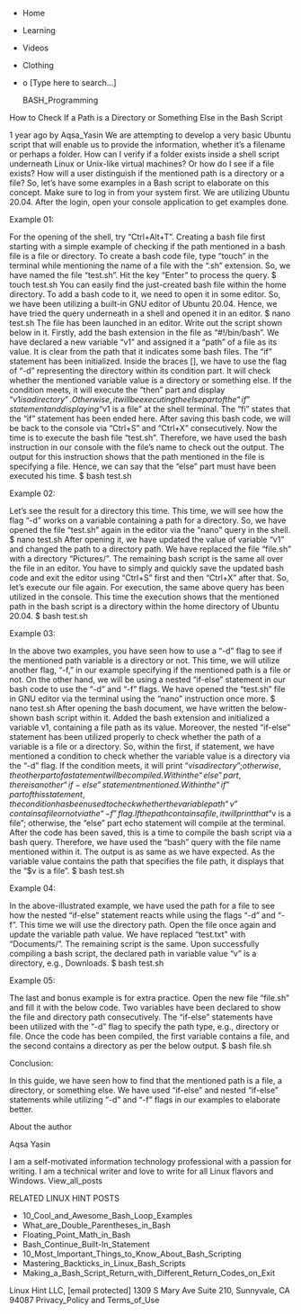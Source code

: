 





















































* Home
* Learning
* Videos
* Clothing
*
  o [Type here to search...]


   BASH_Programming


How to Check If a Path is a Directory or Something Else in the Bash Script

1 year ago
by Aqsa_Yasin
We are attempting to develop a very basic Ubuntu script that will enable us to
provide the information, whether it’s a filename or perhaps a folder. How can I
verify if a folder exists inside a shell script underneath Linux or Unix-like
virtual machines? Or how do I see if a file exists? How will a user distinguish
if the mentioned path is a directory or a file? So, let’s have some examples in
a Bash script to elaborate on this concept. Make sure to log in from your
system first. We are utilizing Ubuntu 20.04. After the login, open your console
application to get examples done.

Example 01:

For the opening of the shell, try “Ctrl+Alt+T”. Creating a bash file first
starting with a simple example of checking if the path mentioned in a bash file
is a file or directory. To create a bash code file, type “touch” in the
terminal while mentioning the name of a file with the “.sh” extension. So, we
have named the file “test.sh”. Hit the key “Enter” to process the query.
$ touch test.sh
You can easily find the just-created bash file within the home directory. To
add a bash code to it, we need to open it in some editor. So, we have been
utilizing a built-in GNU editor of Ubuntu 20.04. Hence, we have tried the query
underneath in a shell and opened it in an editor.
$ nano test.sh
The file has been launched in an editor. Write out the script shown below in
it. Firstly, add the bash extension in the file as “#!/bin/bash”. We have
declared a new variable “v1” and assigned it a “path” of a file as its value.
It is clear from the path that it indicates some bash files. The “if” statement
has been initialized. Inside the braces [], we have to use the flag of “-d”
representing the directory within its condition part. It will check whether the
mentioned variable value is a directory or something else. If the condition
meets, it will execute the “then” part and display “$v1 is a directory”.
Otherwise, it will be executing the else part of the “if” statement and
displaying “$v1 is a file” at the shell terminal. The “fi” states that the “if”
statement has been ended here. After saving this bash code, we will be back to
the console via “Ctrl+S” and “Ctrl+X” consecutively.
Now the time is to execute the bash file “test.sh”. Therefore, we have used the
bash instruction in our console with the file’s name to check out the output.
The output for this instruction shows that the path mentioned in the file is
specifying a file. Hence, we can say that the “else” part must have been
executed his time.
$ bash test.sh

Example 02:

Let’s see the result for a directory this time. This time, we will see how the
flag “-d” works on a variable containing a path for a directory. So, we have
opened the file “test.sh” again in the editor via the “nano” query in the
shell.
$ nano test.sh
After opening it, we have updated the value of variable “v1” and changed the
path to a directory path. We have replaced the file “file.sh” with a directory
“Pictures/”. The remaining bash script is the same all over the file in an
editor. You have to simply and quickly save the updated bash code and exit the
editor using “Ctrl+S” first and then “Ctrl+X” after that.
So, let’s execute our file again. For execution, the same above query has been
utilized in the console. This time the execution shows that the mentioned path
in the bash script is a directory within the home directory of Ubuntu 20.04.
$ bash test.sh

Example 03:

In the above two examples, you have seen how to use a “-d” flag to see if the
mentioned path variable is a directory or not. This time, we will utilize
another flag, “-f,” in our example specifying if the mentioned path is a file
or not. On the other hand, we will be using a nested “if-else” statement in our
bash code to use the “-d” and “-f” flags. We have opened the “test.sh” file in
GNU editor via the terminal using the “nano” instruction once more.
$ nano test.sh
After opening the bash document, we have written the below-shown bash script
within it. Added the bash extension and initialized a variable v1, containing a
file path as its value. Moreover, the nested “if-else” statement has been
utilized properly to check whether the path of a variable is a file or a
directory. So, within the first, if statement, we have mentioned a condition to
check whether the variable value is a directory via the “-d” flag. If the
condition meets, it will print “$v is a directory”; otherwise, the other part
of a statement will be compiled. Within the “else” part, there is another “if-
else” statement mentioned. Within the “if” part of this statement, the
condition has been used to check whether the variable path “v” contains a file
or not via the “-f” flag. If the path contains a file, it will print that “$v
is a file”; otherwise, the “else” part echo statement will compile at the
terminal.
After the code has been saved, this is a time to compile the bash script via a
bash query. Therefore, we have used the “bash” query with the file name
mentioned within it. The output is as same as we have expected. As the variable
value contains the path that specifies the file path, it displays that the “$v
is a file”.
$ bash test.sh

Example 04:

In the above-illustrated example, we have used the path for a file to see how
the nested “if-else” statement reacts while using the flags “-d” and “-f”. This
time we will use the directory path. Open the file once again and update the
variable path value. We have replaced “test.txt” with “Documents/”. The
remaining script is the same.
Upon successfully compiling a bash script, the declared path in variable value
“v” is a directory, e.g., Downloads.
$ bash test.sh

Example 05:

The last and bonus example is for extra practice. Open the new file “file.sh”
and fill it with the below code. Two variables have been declared to show the
file and directory path consecutively. The “if-else” statements have been
utilized with the “-d” flag to specify the path type, e.g., directory or file.
Once the code has been compiled, the first variable contains a file, and the
second contains a directory as per the below output.
$ bash file.sh

Conclusion:

In this guide, we have seen how to find that the mentioned path is a file, a
directory, or something else. We have used “if-else” and nested “if-else”
statements while utilizing “-d” and “-f” flags in our examples to elaborate
better.


About the author


Aqsa Yasin

I am a self-motivated information technology professional with a passion for
writing. I am a technical writer and love to write for all Linux flavors and
Windows.
View_all_posts

RELATED LINUX HINT POSTS


* 10_Cool_and_Awesome_Bash_Loop_Examples
* What_are_Double_Parentheses_in_Bash
* Floating_Point_Math_in_Bash
* Bash_Continue_Built-In_Statement
* 10_Most_Important_Things_to_Know_About_Bash_Scripting
* Mastering_Backticks_in_Linux_Bash_Scripts
* Making_a_Bash_Script_Return_with_Different_Return_Codes_on_Exit

Linux Hint LLC, [email protected]
1309 S Mary Ave Suite 210, Sunnyvale, CA 94087
 Privacy_Policy and Terms_of_Use

